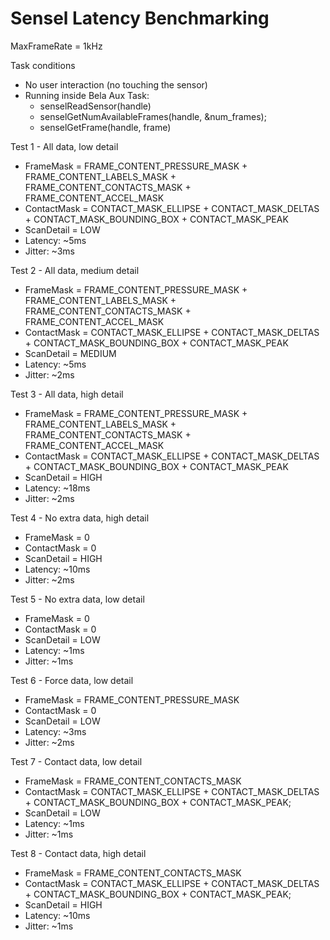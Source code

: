 # Sensel Latency Benchmarking

MaxFrameRate = 1kHz

Task conditions

- No user interaction (no touching the sensor)
- Running inside Bela Aux Task:
  - senselReadSensor(handle)
  - senselGetNumAvailableFrames(handle, &num_frames);
  - senselGetFrame(handle, frame)

Test 1 - All data, low detail

- FrameMask = FRAME_CONTENT_PRESSURE_MASK + FRAME_CONTENT_LABELS_MASK + FRAME_CONTENT_CONTACTS_MASK + FRAME_CONTENT_ACCEL_MASK
- ContactMask = CONTACT_MASK_ELLIPSE + CONTACT_MASK_DELTAS + CONTACT_MASK_BOUNDING_BOX + CONTACT_MASK_PEAK
- ScanDetail = LOW
- Latency: ~5ms
- Jitter: ~3ms

Test 2 - All data, medium detail

- FrameMask = FRAME_CONTENT_PRESSURE_MASK + FRAME_CONTENT_LABELS_MASK + FRAME_CONTENT_CONTACTS_MASK + FRAME_CONTENT_ACCEL_MASK
- ContactMask = CONTACT_MASK_ELLIPSE + CONTACT_MASK_DELTAS + CONTACT_MASK_BOUNDING_BOX + CONTACT_MASK_PEAK
- ScanDetail = MEDIUM
- Latency: ~5ms
- Jitter: ~2ms

Test 3 - All data, high detail

- FrameMask = FRAME_CONTENT_PRESSURE_MASK + FRAME_CONTENT_LABELS_MASK + FRAME_CONTENT_CONTACTS_MASK + FRAME_CONTENT_ACCEL_MASK
- ContactMask = CONTACT_MASK_ELLIPSE + CONTACT_MASK_DELTAS + CONTACT_MASK_BOUNDING_BOX + CONTACT_MASK_PEAK
- ScanDetail = HIGH
- Latency: ~18ms
- Jitter: ~2ms

Test 4 - No extra data, high detail

- FrameMask = 0
- ContactMask = 0
- ScanDetail = HIGH
- Latency: ~10ms
- Jitter: ~2ms

Test 5 - No extra data, low detail

- FrameMask = 0
- ContactMask = 0
- ScanDetail = LOW
- Latency: ~1ms
- Jitter: ~1ms

Test 6 - Force data, low detail

- FrameMask = FRAME_CONTENT_PRESSURE_MASK
- ContactMask = 0
- ScanDetail = LOW
- Latency: ~3ms
- Jitter: ~2ms

Test 7 - Contact data, low detail

- FrameMask = FRAME_CONTENT_CONTACTS_MASK
- ContactMask = CONTACT_MASK_ELLIPSE + CONTACT_MASK_DELTAS + CONTACT_MASK_BOUNDING_BOX + CONTACT_MASK_PEAK;
- ScanDetail = LOW
- Latency: ~1ms
- Jitter: ~1ms

Test 8 - Contact data, high detail

- FrameMask = FRAME_CONTENT_CONTACTS_MASK
- ContactMask = CONTACT_MASK_ELLIPSE + CONTACT_MASK_DELTAS + CONTACT_MASK_BOUNDING_BOX + CONTACT_MASK_PEAK;
- ScanDetail = HIGH
- Latency: ~10ms
- Jitter: ~1ms